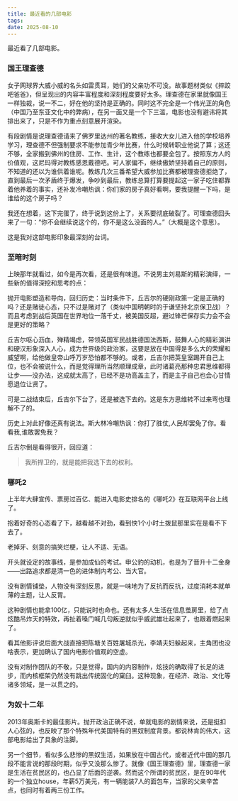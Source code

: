 ```yaml
---
title: 最近看的几部电影
tags:
date: 2025-08-10
---
```


最近看了几部电影。

### 国王理查德

女子网球界大威小威的名头如雷贯耳，她们的父亲功不可没。故事题材类似《摔跤吧爸爸》，但呈现出的内容丰富程度和深刻程度要好太多。理查德在家里就像国王一样独裁，说一不二，好在他的坚持是正确的。同时这不完全是一个伟光正的角色（中国乃至东亚文化中的弊病），在另一面又是一个下三滥，电影也没有避讳将其排出来了，只是不作为重点刻意展开渲染。

有段剧情是说理查德请来了佛罗里达州的著名教练，接收大女儿进入他的学校培养学习，理查德不但强制要求不能参加青少年比赛，什么时候转职业他说了算；这还不够，全家搬到佛州的住房、工作、生计，这个教练也都要全包了。按照东方人的价值观，这尼玛得对教练感恩戴德吧。可人家偏不，继续傲娇坚持着自己的原则，不知道的还以为谁供着谁呢。教练几次三番希望大威参加比赛都被理查德拒绝了，直到最后一次矛盾终于爆发，争吵到最后，教练总算打算要提起这一家子吃住都靠着他养着的事实，还补发冷嘲热讽：你们家的房子真好看啊，要我提醒一下吗，是谁给的这个房子吗？

我还在想着，这下完蛋了，终于说到这份上了，关系要彻底破裂了。可理查德回头来了一句：“你不会继续说这个的，你不是这么没面的人。”（大概是这个意思）。

这是我对这部电影印象最深刻的台词。

### 至暗时刻

上映那年就看过，如今是再次看，还是很有味道。不说男主刘易斯的精彩演绎，一些新的值得深挖和思考的点：

抛开电影塑造和导向，回归历史：当时条件下，丘吉尔的硬刚政策一定是正确的吗？还是赌徒心态，只不过是赌对了（类似中国明朝时的于谦坚持北京保卫战）？而且考虑到战后英国在世界地位一落千丈，被美国反超，避过锋芒保存实力会不会是更好的策略？

丘吉尔呕心沥血，殚精竭虑，带领英国军民战胜德国法西斯，鼓舞人心的精彩演讲和硬汉形象深入人心，成为世界级的政治家，这要是放在中国得是多么大的荣耀和威望啊，给他做皇帝山呼万岁恐怕都不够的。或者，丘吉尔把英皇室踢开自己上位，也不会被说什么，而是觉得理所当然顺理成章，此时诸葛亮那种忠君思维都得让步——没办法，这成就太高了，已经不是功高盖主了，而是主子自己也会心甘情愿退位让贤了。

可是二战结束后，丘吉尔下台了，还是被选下去的。这是东方思维转不过来弯也理解不了的。

历史上对此好像还真有说法。斯大林冷嘲热讽：你打了胜仗,人民却罢免了你。看看我,谁敢罢免我？

丘吉尔倒是看得很开，回应道：

> 我所捍卫的，就是能把我选下去的权利。

### 哪吒2

上半年大肆宣传、票房过百亿、能进入电影史排名的《哪吒2》在互联网平台上线了。

抱着好奇的心态看了下，越看越不对劲，看到快1个小时土拨鼠那里实在是看不下去了。

老掉牙、刻意的搞笑烂梗，让人不适、无语。

开头就设定的故事线，是参加成仙的考试。申公豹的动机，也是为了晋升十二金身——出路追求都是清一色的进体制内考公、当大官。

没有剧情铺垫，人物没有深刻反思，就是一味地为了反抗而反抗，过度消耗本就单薄的主题，让人反胃。

这种剧情也能拿100亿，只能说时也命也。还有太多人生活在信息茧房里，给了点炫酷吊炸天的特效，再扯着嗓门喊几句叛逆就似乎威武雄壮起来了，也跟着燃起来了。

看其他影评说后面大战直接把陈塘关百姓屠城杀光，李靖夫妇躲起来，主角团也没啥表示，更加确认了国内电影价值观的空虚。

没有对制作团队的不敬，只是觉得，国内的内容制作，炫技的确取得了长足的进步，而内核框架仍然没有跳出传统固化的窠臼。这种现象，在经济、政治、文化等诸多领域，是一以贯之的。

### 为奴十二年

2013年奥斯卡的最佳影片。抛开政治正确不说，单就电影的剧情来说，还是挺扣人心弦的，也反映了那个特殊年代美国特有的黑奴制度背景。都说林肯的伟大，这部电影给出了具象的注脚。

另一个细节，看似多么悲惨的黑奴生活，如果放在中国古代，或者近代中国的那几段不能言说的那段时期，似乎又没那么惨了。就像《国王理查德》里，理查德一家是生活在贫民区的，也凸显了后面的逆袭。然而这个所谓的贫民区，是在90年代的一个独立house，年薪5万美元，有一辆能装7人的面包车，当家的父亲辛苦点，也同时有着两三份工作。